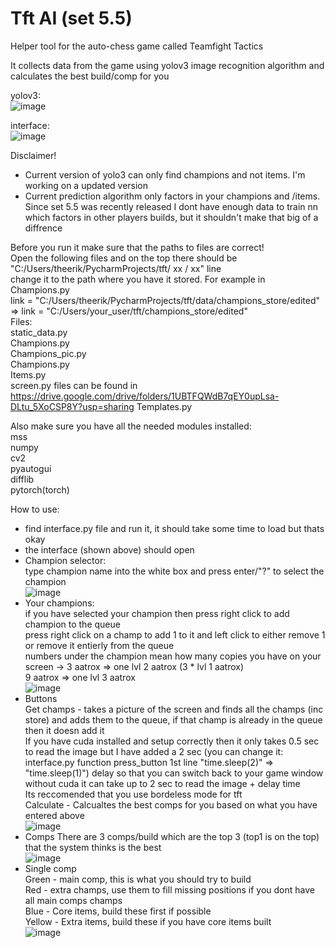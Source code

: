 # Tft AI (set 5.5)
Helper tool for the auto-chess game called Teamfight Tactics

It collects data from the game using yolov3 image recognition algorithm and calculates the best build/comp for you

yolov3:  
![image](https://user-images.githubusercontent.com/73612140/126772272-b9dc5cd7-b159-45b4-bb9f-dc4f6b57484b.png)

interface:  
![image](https://user-images.githubusercontent.com/73612140/126773738-16dcb206-ec9c-47a3-85af-f0f548b9b953.png)


Disclaimer!  
* Current version of yolo3 can only find champions and not items. I'm working on a updated version
* Current prediction algorithm only factors in your champions and /items. Since set 5.5 was recently released I dont have enough data to train nn which factors in other players builds, but it shouldn't make that big of a diffrence  

Before you run it make sure that the paths to files are correct!  
Open the following files and on the top there should be "C:/Users/theerik/PycharmProjects/tft/ xx / xx" line  
change it to the path where you have it stored. For example in Champions.py  
link = "C:/Users/theerik/PycharmProjects/tft/data/champions_store/edited" => link = "C:/Users/your_user/tft/champions_store/edited"  
Files:  
static_data.py  
Champions.py  
Champions_pic.py  
Champions.py  
Items.py  
screen.py  files can be found in https://drive.google.com/drive/folders/1UBTFQWdB7qEY0upLsa-DLtu_5XoCSP8Y?usp=sharing
Templates.py  

Also make sure you have all the needed modules installed:  
mss  
numpy  
cv2  
pyautogui  
difflib  
pytorch(torch)  

How to use:  
* find interface.py file and run it, it should take some time to load but thats okay
* the interface (shown above) should open
* Champion selector:  
type champion name into the white box and press enter/"?" to select the champion  
![image](https://user-images.githubusercontent.com/73612140/126774890-9a789ff5-4cc2-49a1-a13a-daf16cdbfe80.png)  
* Your champions:  
if you have selected your champion then press right click to add champion to the queue  
press right click on a champ to add 1 to it and left click to either remove 1 or remove it entierly from the queue  
numbers under the champion mean how many copies you have on your screen -> 3 aatrox => one lvl 2 aatrox (3 * lvl 1 aatrox)  
9 aatrox => one lvl 3 aatrox  
![image](https://user-images.githubusercontent.com/73612140/126775054-c7ab69e7-6afd-453f-9143-ac49955dc7cc.png)  
* Buttons  
Get champs - takes a picture of the screen and finds all the champs (inc store) and adds them to the queue, if that champ is already in the queue then it doesn add it  
If you have cuda installed and setup correctly then it only takes 0.5 sec to read the image but I have added a 2 sec (you can change it: interface.py function press_button 1st line "time.sleep(2)" => "time.sleep(1)") delay so that you can switch back to your game window   
without cuda it can take up to 2 sec to read the image + delay time  
Its reccomended that you use bordeless mode for tft  
Calculate - Calcualtes the best comps for you based on what you have entered above  
![image](https://user-images.githubusercontent.com/73612140/126775348-a11e9357-1e39-48a7-875b-609bf79f8491.png)  
* Comps
There are 3 comps/build which are the top 3 (top1 is on the top) that the system thinks is the best  
![image](https://user-images.githubusercontent.com/73612140/126775723-0be58f98-e942-4ff8-8160-840a66db540b.png)  
* Single comp  
Green - main comp, this is what you should try to build  
Red - extra champs, use them to fill missing positions if you dont have all main comps champs  
Blue - Core items, build these first if possible  
Yellow - Extra items, build these if you have core items built  
![image](https://user-images.githubusercontent.com/73612140/126776222-8e16ea9b-8f35-48ef-918f-53a5cd93b7f2.png)  





